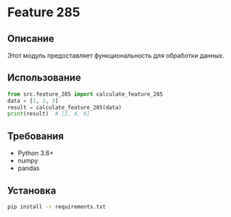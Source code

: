 # Feature 285
## Описание
Этот модуль предоставляет функциональность для обработки данных.
## Использование
```python
from src.feature_285 import calculate_feature_285
data = [1, 2, 3]
result = calculate_feature_285(data)
print(result)  # [2, 4, 6]
```
## Требования
- Python 3.6+
- numpy
- pandas
## Установка
```bash
pip install -r requirements.txt
```